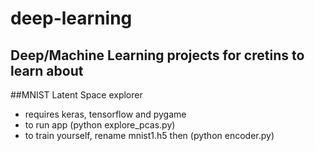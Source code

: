 # deep-learning

## Deep/Machine Learning projects for cretins to learn about

##MNIST Latent Space explorer
* requires keras, tensorflow and pygame
* to run app    (python explore_pcas.py)
* to train yourself, rename mnist1.h5 then    (python encoder.py)

